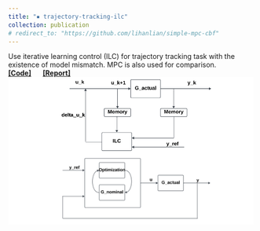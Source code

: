 ```yaml
---
title: "▪ trajectory-tracking-ilc"
collection: publication
# redirect_to: "https://github.com/lihanlian/simple-mpc-cbf"
---
```

Use iterative learning control (ILC) for trajectory tracking task with the existence of model mismatch. MPC is also used for comparison.<br/> 
<i class="fa-brands fa-github"></i> [**[Code]**](https://github.com/lihanlian/trajectory-tracking-ilc) &nbsp;&nbsp;&nbsp;&nbsp;
<i class="fa-solid fa-file"></i> [**[Report]**](/files/report-trajectory-tracking-ilc.pdf) <br>
<img src='/images/project-trajectory-tracking-ilc.png'>


<!-- ---
title: "▪ <span style='color: blue;'>trajectory-tracking-ilc </span>"
excerpt: "Use iterative learning control (ILC) for trajectory tracking task with the existence of model mismatch. MPC is also used for comparison. <br/>[**[Code]**](https://github.com/lihanlian/trajectory-tracking-ilc) [**[Report]**](/files/report-trajectory-tracking-ilc.pdf)<br/><img src='/images/project-trajectory-tracking-ilc.png'>"
collection: portfolio
# redirect_to: "https://github.com/lihanlian/trajectory-tracking-ilc" -->
<!-- --- -->
<!-- **Code:** [GitHub Repository](https://github.com/lihanlian/trajectory-tracking-ilc)

**Report:** [PDF Report](file/paper1.pdf) -->
<!-- This is an item in your portfolio. It can be have images or nice text. If you name the file .md, it will be parsed as markdown. If you name the file .html, it will be parsed as HTML.  -->
